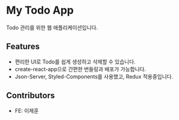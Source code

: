# My Todo App

Todo 관리를 위한 웹 애플리케이션입니다.

## Features

- 편리한 UI로 Todo를 쉽게 생성하고 삭제할 수 있습니다.
- create-react-app으로 간편한 번들링과 배포가 가능합니다.
- Json-Server, Styled-Components를 사용했고, Redux 적용중입니다.

## Contributors

- FE: 이제훈
